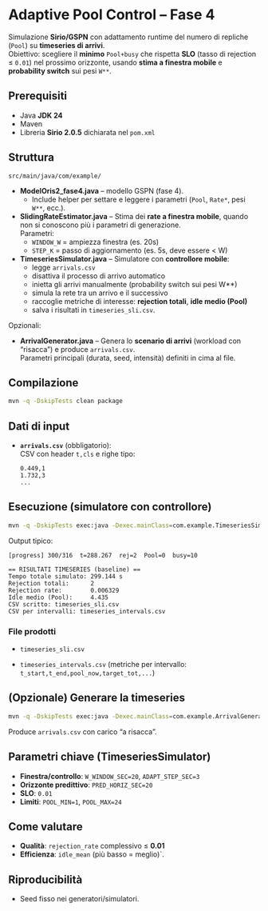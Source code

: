 # Adaptive Pool Control – Fase 4

Simulazione **Sirio/GSPN** con adattamento runtime del numero di repliche (`Pool`) su **timeseries di arrivi**.  
Obiettivo: scegliere il **minimo** `Pool+busy` che rispetta **SLO** (tasso di rejection ≤ `0.01`) nel prossimo orizzonte, usando **stima a finestra mobile** e **probability switch** sui pesi `W**`.

## Prerequisiti
- Java **JDK 24**
- Maven
- Libreria **Sirio 2.0.5** dichiarata nel `pom.xml`

## Struttura
`src/main/java/com/example/`
- **ModelOris2_fase4.java** – modello GSPN (fase 4). 
  - Include helper per settare e leggere i parametri (`Pool`, `Rate*`, pesi `W**`, ecc.).
- **SlidingRateEstimator.java** – Stima dei **rate a finestra mobile**, quando non si conoscono più i parametri di generazione.  
  Parametri:  
  - `WINDOW_W` = ampiezza finestra (es. 20s)  
  - `STEP_K` = passo di aggiornamento (es. 5s, deve essere < W)
- **TimeseriesSimulator.java** – Simulatore con **controllore mobile**:  
  - legge `arrivals.csv`  
  - disattiva il processo di arrivo automatico  
  - inietta gli arrivi manualmente (probability switch sui pesi W**)  
  - simula la rete tra un arrivo e il successivo  
  - raccoglie metriche di interesse: **rejection totali**, **idle medio (Pool)**  
  - salva i risultati in `timeseries_sli.csv`.


Opzionali:
- **ArrivalGenerator.java** – Genera lo **scenario di arrivi** (workload con “risacca”) e produce `arrivals.csv`.  
  Parametri principali (durata, seed, intensità) definiti in cima al file.

## Compilazione
```bash
mvn -q -DskipTests clean package
```

## Dati di input
- **`arrivals.csv`** (obbligatorio):  
  CSV con header `t,cls` e righe tipo:
  ```
  0.449,1
  1.732,3
  ...
  ```

## Esecuzione (simulatore con controllore)
```bash
mvn -q -DskipTests exec:java -Dexec.mainClass=com.example.TimeseriesSimulator
```

Output tipico:
```
[progress] 300/316  t=288.267  rej=2  Pool=0  busy=10

== RISULTATI TIMESERIES (baseline) ==
Tempo totale simulato: 299.144 s
Rejection totali:      2
Rejection rate:        0.006329
Idle medio (Pool):     4.435
CSV scritto: timeseries_sli.csv
CSV per intervalli: timeseries_intervals.csv
```

### File prodotti
- `timeseries_sli.csv`
  
- `timeseries_intervals.csv`
  (metriche per intervallo: `t_start,t_end,pool_now,target_tot,...`)

## (Opzionale) Generare la timeseries
```bash
mvn -q -DskipTests exec:java -Dexec.mainClass=com.example.ArrivalGenerator
```
Produce `arrivals.csv` con carico “a risacca”.

## Parametri chiave (TimeseriesSimulator)
- **Finestra/controllo**: `W_WINDOW_SEC=20`, `ADAPT_STEP_SEC=3`
- **Orizzonte predittivo**: `PRED_HORIZ_SEC=20`
- **SLO**: `0.01`
- **Limiti**: `POOL_MIN=1`, `POOL_MAX=24`

## Come valutare
- **Qualità**: `rejection_rate` complessivo ≤ **0.01**
- **Efficienza**: `idle_mean` (più basso = meglio)`.

## Riproducibilità
- Seed fisso nei generatori/simulatori.
